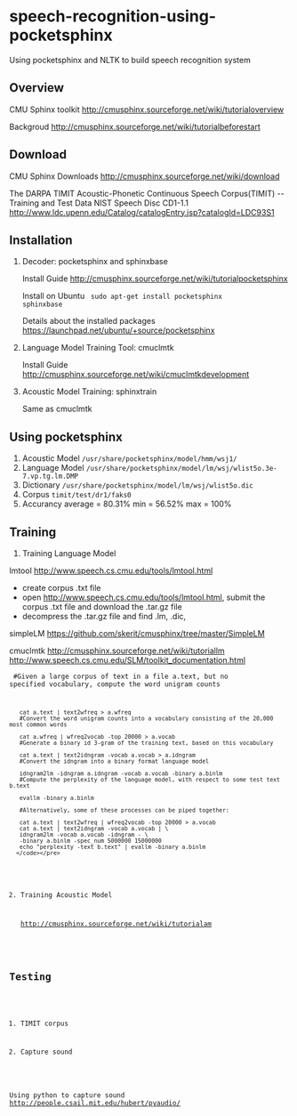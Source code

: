 speech-recognition-using-pocketsphinx
=====================================

Using pocketsphinx and NLTK to build speech recognition system

Overview
--------
   CMU Sphinx toolkit  http://cmusphinx.sourceforge.net/wiki/tutorialoverview

   Backgroud           http://cmusphinx.sourceforge.net/wiki/tutorialbeforestart 

Download
--------
   CMU Sphinx Downloads  http://cmusphinx.sourceforge.net/wiki/download
   
   The DARPA TIMIT Acoustic-Phonetic Continuous Speech Corpus(TIMIT) -- Training and Test Data NIST Speech Disc CD1-1.1
    http://www.ldc.upenn.edu/Catalog/catalogEntry.jsp?catalogId=LDC93S1


Installation
------------
1. Decoder: pocketsphinx and sphinxbase
   
   Install Guide  http://cmusphinx.sourceforge.net/wiki/tutorialpocketsphinx 

   Install on Ubuntu <code> sudo apt-get install pocketsphinx sphinxbase</code>
   
   Details about the installed packages https://launchpad.net/ubuntu/+source/pocketsphinx
  
2. Language Model Training Tool: cmuclmtk

   Install Guide http://cmusphinx.sourceforge.net/wiki/cmuclmtkdevelopment

3. Acoustic Model Training: sphinxtrain 

   Same as cmuclmtk 

Using pocketsphinx
------------------
1. Acoustic Model <code>/usr/share/pocketsphinx/model/hmm/wsj1/</code>
2. Language Model <code>/usr/share/pocketsphinx/model/lm/wsj/wlist5o.3e-7.vp.tg.lm.DMP</code>
3. Dictionary     <code>/usr/share/pocketsphinx/model/lm/wsj/wlist5o.dic</code>
4. Corpus <code>timit/test/dr1/faks0</code>
5. Accurancy  average = 80.31%   min = 56.52%  max = 100%

Training
---------
1. Training Language Model

  lmtool http://www.speech.cs.cmu.edu/tools/lmtool.html 
  + create corpus .txt file
  + open http://www.speech.cs.cmu.edu/tools/lmtool.html, submit the corpus .txt file and download the .tar.gz file
  + decompress the .tar.gz file and find .lm, .dic, 
 
  simpleLM  https://github.com/skerit/cmusphinx/tree/master/SimpleLM
 
  cmuclmtk  http://cmusphinx.sourceforge.net/wiki/tutoriallm
            http://www.speech.cs.cmu.edu/SLM/toolkit_documentation.html
      <pre><code>
       #Given a large corpus of text in a file a.text, but no specified vocabulary, compute the word unigram counts 

       cat a.text | text2wfreq > a.wfreq
       #Convert the word unigram counts into a vocabulary consisting of the 20,000 most common words 

       cat a.wfreq | wfreq2vocab -top 20000 > a.vocab
       #Generate a binary id 3-gram of the training text, based on this vocabulary

       cat a.text | text2idngram -vocab a.vocab > a.idngram
       #Convert the idngram into a binary format language model 

       idngram2lm -idngram a.idngram -vocab a.vocab -binary a.binlm
       #Compute the perplexity of the language model, with respect to some test text b.text

       evallm -binary a.binlm

       #Alternatively, some of these processes can be piped together:

       cat a.text | text2wfreq | wfreq2vocab -top 20000 > a.vocab
       cat a.text | text2idngram -vocab a.vocab | \
       idngram2lm -vocab a.vocab -idngram - \
       -binary a.binlm -spec_num 5000000 15000000
       echo "perplexity -text b.text" | evallm -binary a.binlm 
      </code></pre>
2. Training Acoustic Model
  
   http://cmusphinx.sourceforge.net/wiki/tutorialam

Testing
---------
1. TIMIT corpus

2. Capture sound

Using python to capture sound  http://people.csail.mit.edu/hubert/pyaudio/

